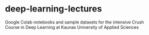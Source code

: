 # deep-learning-lectures
Google Colab  notebooks and sample datasets  for the intensive Crush Course in Deep Learning at Kaunas University of Applied Sciences 
